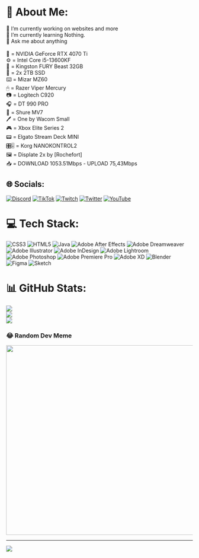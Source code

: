 # 💫 About Me:
🔭 I’m currently working on websites and more <br>🌱 I’m currently learning Nothing.<br>💬 Ask me about anything<br><br>🎥 = NVIDIA GeForce RTX 4070 Ti<br>⚙️ = Intel Core i5-13600KF<br>💾 = Kingston FURY Beast 32GB<br>💾 = 2x 2TB SSD <br>⌨️ = Mizar MZ60 <br>🖱 = Razer Viper Mercury<br>📷 = Logitech C920<br>🎧 = DT 990 PRO<br>🎤 = Shure MV7<br>🖊 = One by Wacom Small<br>🎮 = Xbox Elite Series 2<br>📟 = Elgato Stream Deck MINI <br>🎛🎚 = Korg NANOKONTROL2<br>🖼️ = Displate 2x by [Rochefort]<br>📥 = DOWNLOAD 1053.51Mbps - UPLOAD 75,43Mbps


## 🌐 Socials:
[![Discord](https://img.shields.io/badge/Discord-%237289DA.svg?logo=discord&logoColor=white)](htttps://discord.gg/Tfj2gTcEar) [![TikTok](https://img.shields.io/badge/TikTok-%23000000.svg?logo=TikTok&logoColor=white)](https://tiktok.com/@zerlax___) [![Twitch](https://img.shields.io/badge/Twitch-%239146FF.svg?logo=Twitch&logoColor=white)](https://twitch.tv/Zerlax___) [![Twitter](https://img.shields.io/badge/Twitter-%231DA1F2.svg?logo=Twitter&logoColor=white)](https://twitter.com/Zerlax_) [![YouTube](https://img.shields.io/badge/YouTube-%23FF0000.svg?logo=YouTube&logoColor=white)](https://youtube.com/c/UCQPNMviWUdnyRvgTLdFMoZQ) 

# 💻 Tech Stack:
![CSS3](https://img.shields.io/badge/css3-%231572B6.svg?style=for-the-badge&logo=css3&logoColor=white) ![HTML5](https://img.shields.io/badge/html5-%23E34F26.svg?style=for-the-badge&logo=html5&logoColor=white) ![Java](https://img.shields.io/badge/java-%23ED8B00.svg?style=for-the-badge&logo=java&logoColor=white) ![Adobe After Effects](https://img.shields.io/badge/Adobe%20After%20Effects-9999FF.svg?style=for-the-badge&logo=Adobe%20After%20Effects&logoColor=white) ![Adobe Dreamweaver](https://img.shields.io/badge/Adobe%20Dreamweaver-FF61F6.svg?style=for-the-badge&logo=Adobe%20Dreamweaver&logoColor=white) ![Adobe Illustrator](https://img.shields.io/badge/adobeillustrator-%23FF9A00.svg?style=for-the-badge&logo=adobeillustrator&logoColor=white) ![Adobe InDesign](https://img.shields.io/badge/Adobe%20InDesign-49021F?style=for-the-badge&logo=adobeindesign&logoColor=white) ![Adobe Lightroom](https://img.shields.io/badge/Adobe%20Lightroom-31A8FF.svg?style=for-the-badge&logo=Adobe%20Lightroom&logoColor=white) ![Adobe Photoshop](https://img.shields.io/badge/adobephotoshop-%2331A8FF.svg?style=for-the-badge&logo=adobephotoshop&logoColor=white) ![Adobe Premiere Pro](https://img.shields.io/badge/Adobe%20Premiere%20Pro-9999FF.svg?style=for-the-badge&logo=Adobe%20Premiere%20Pro&logoColor=white) ![Adobe XD](https://img.shields.io/badge/Adobe%20XD-470137?style=for-the-badge&logo=Adobe%20XD&logoColor=#FF61F6) ![Blender](https://img.shields.io/badge/blender-%23F5792A.svg?style=for-the-badge&logo=blender&logoColor=white) 	![Figma](https://img.shields.io/badge/figma-%23F24E1E.svg?style=for-the-badge&logo=figma&logoColor=white) ![Sketch](https://img.shields.io/badge/Sketch-FFB387?style=for-the-badge&logo=sketch&logoColor=black)
# 📊 GitHub Stats:
![](https://github-readme-stats.vercel.app/api?username=Zerllax&theme=dark&hide_border=false&include_all_commits=true&count_private=false)<br/>
![](https://github-readme-streak-stats.herokuapp.com/?user=Zerllax&theme=dark&hide_border=false)<br/>
![](https://github-readme-stats.vercel.app/api/top-langs/?username=Zerllax&theme=dark&hide_border=false&include_all_commits=true&count_private=false&layout=compact)

### 😂 Random Dev Meme
<img src="https://random-memer.herokuapp.com/" width="512px"/>

---
[![](https://visitcount.itsvg.in/api?id=Zerllax&icon=0&color=0)](https://visitcount.itsvg.in)
